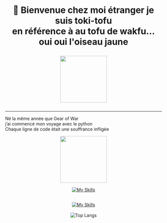 <h1 align="center">🚀 Bienvenue chez moi étranger je suis toki-tofu</br> en référence à au tofu de wakfu...</br>oui oui l'oiseau jaune <p>
  <img src="https://media1.tenor.com/m/Vq1Vz2Nk31cAAAAd/wakfu-tofu.gif" width="150" />
</p></h1>

---


Né la même année que Gear of War </br>
j’ai commencé mon voyage avec le python </br>
Chaque ligne de code était une souffrance infligée </br>
<p align="center">
  <img src="https://media4.giphy.com/media/v1.Y2lkPTc5MGI3NjExNHVzdHpsbno1a2Fob2IycDh3ajkycDA3bW10M255YnMyYWFod245eCZlcD12MV9pbnRlcm5hbF9naWZfYnlfaWQmY3Q9Zw/3og0IGqg1BTcXw4XS0/giphy.gif" width="150" /></p>
<div align="center">
  
[![My Skills](https://skillicons.dev/icons?i=c,cs,bash,html,css,php,js,py,java,sqlite)](https://skillicons.dev)
  </br>
  </br>

[![My Skills](https://skillicons.dev/icons?i=linux,idea,vscode,vscodium,git,gitlab,github,godot,unrealengine)](https://skillicons.dev)
  </br>
  </br>
  ![Top Langs](https://github-readme-stats-silk-zeta-79.vercel.app/api/top-langs/?username=LeJo54&theme=nightowl&layout=compact)
</div>  
